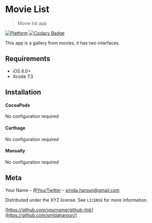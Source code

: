 # Movie List
> Movie list app

[![Platform](https://img.shields.io/cocoapods/p/LFAlertController.svg?style=flat)](https://www.codacy.com/app/smidaharoun/MovieListSwift?utm_source=github.com&amp;utm_medium=referral&amp;utm_content=smidaharoun/MovieListSwift&amp;utm_campaign=Badge_Grade)
[![Codacy Badge](https://api.codacy.com/project/badge/Grade/dab68764dd0148e9b1282b85b9d2933c)](https://www.codacy.com/app/smidaharoun/MovieListSwift?utm_source=github.com&amp;utm_medium=referral&amp;utm_content=smidaharoun/MovieListSwift&amp;utm_campaign=Badge_Grade)

This app is a gallery from movies, it has two interfaces.

## Requirements

- iOS 8.0+
- Xcode 7.3

## Installation

#### CocoaPods
No configuration required

#### Carthage
No configuration required

#### Manually
No configuration required

## Meta

Your Name – [@YourTwitter](https://twitter.com/HarounSMIDA) – smida.haroun@gmail.com

Distributed under the XYZ license. See ``LICENSE`` for more information.

[https://github.com/yourname/github-link](https://github.com/smidaharoun/)
